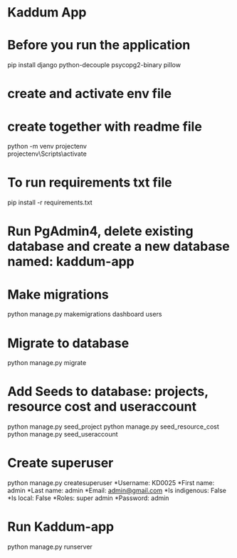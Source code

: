 # Kaddum App
# Before you run the application
pip install django python-decouple psycopg2-binary pillow

# create and activate env file
# create together with readme file  
python -m venv projectenv   
projectenv\Scripts\activate 

# To run requirements txt file
pip install -r requirements.txt

# Run PgAdmin4, delete existing database and create a new database named: kaddum-app


# Make migrations
python manage.py makemigrations dashboard users

# Migrate to database
python manage.py migrate

# Add Seeds to database: projects, resource cost and useraccount
python manage.py seed_project
python manage.py seed_resource_cost
python manage.py seed_useraccount

# Create superuser
python manage.py createsuperuser
*Username: KD0025
*First name: admin
*Last name: admin
*Email: admin@gmail.com
*Is indigenous: False
*Is local: False
*Roles: super admin
*Password: admin

# Run Kaddum-app
python manage.py runserver




